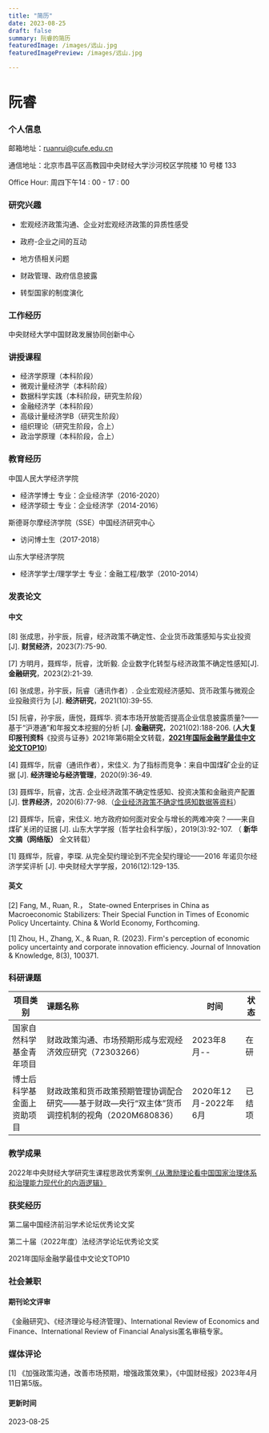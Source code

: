 ```yaml
---
title: "简历"
date: 2023-08-25
draft: false
summary: 阮睿的简历
featuredImage: /images/远山.jpg
featuredImagePreview: /images/远山.jpg

---
```


# 阮睿

### 个人信息

邮箱地址：[ruanrui@cufe.edu.cn](mailto:ruanrui@cufe.edu.cn)

通信地址：北京市昌平区高教园中央财经大学沙河校区学院楼 10 号楼 133

Office Hour: 周四下午14 : 00 - 17 : 00

### 研究兴趣

- 宏观经济政策沟通、企业对宏观经济政策的异质性感受

- 政府-企业之间的互动

- 地方债相关问题

- 财政管理、政府信息披露

- 转型国家的制度演化

### 工作经历

中央财经大学中国财政发展协同创新中心

### 讲授课程

- 经济学原理（本科阶段）
- 微观计量经济学（本科阶段）
- 数据科学实践（本科阶段，研究生阶段）
- 金融经济学（本科阶段）
- 高级计量经济学B（研究生阶段）
- 组织理论（研究生阶段，合上）
- 政治学原理（本科阶段，合上）

### 教育经历

中国人民大学经济学院

- 经济学博士 专业：企业经济学（2016-2020）
- 经济学硕士 专业：企业经济学（2014-2016）

斯德哥尔摩经济学院（SSE）中国经济研究中心

- 访问博士生（2017-2018）

山东大学经济学院

- 经济学学士/理学学士 专业：金融工程/数学（2010-2014）

### 发表论文

#### 中文

[8] 张成思，孙宇辰，阮睿，经济政策不确定性、企业货币政策感知与实业投资[J]. **财贸经济**，2023(7):75-90.

[7] 方明月，聂辉华，阮睿，沈昕毅. 企业数字化转型与经济政策不确定性感知[J]. **金融研究**，2023(2):21-39.

[6] 张成思，孙宇辰，阮睿（通讯作者）. 企业宏观经济感知、货币政策与微观企业投融资行为 [J]. **经济研究**，2021(10):39-55.

[5] 阮睿，孙宇辰，唐悦，聂辉华. 资本市场开放能否提高企业信息披露质量?——基于“沪港通”和年报文本挖掘的分析
[J]. **金融研究**，2021(02):188-206. (**人大复印报刊资料**《投资与证券》2021年第6期全文转载，[**2021年国际金融学最佳中文论文TOP10**](https://mp.weixin.qq.com/s/Cn8xOjCRrmiFU0ekIlIi8w))

[4] 聂辉华，阮睿（通讯作者），宋佳义. 为了指标而竞争：来自中国煤矿企业的证据 [J]. **经济理论与经济管理**，2020(9):36-49.

[3] 聂辉华，阮睿，沈吉. 企业经济政策不确定性感知、投资决策和金融资产配置 [J]. **世界经济**，2020(6):77-98.（[企业经济政策不确定性感知数据等资料](http://www.niehuihua.com/a/zuopin/521.html)）

[2] 聂辉华，阮睿，宋佳义. 地方政府如何面对安全与增长的两难冲突？——来自煤矿关闭的证据 [J]. 山东大学学报（哲学社会科学版），2019(3):92-107. （ **新华文摘（网络版）** 全文转载）

[1] 聂辉华，阮睿，李琛. 从完全契约理论到不完全契约理论——2016 年诺贝尔经济学奖评析 [J]. 中央财经大学学报，2016(12):129-135.

#### 英文

[2] Fang, M., Ruan, R.， State-owned Enterprises in China as Macroeconomic Stabilizers: Their Special Function in Times of Economic Policy Uncertainty. China & World Economy, Forthcoming.

[1] Zhou, H., Zhang, X., & Ruan, R. (2023). Firm's perception of economic policy uncertainty and corporate innovation efficiency. Journal of Innovation & Knowledge, 8(3), 100371.

### 科研课题

| 项目类别          | 课题名称                                                    | 时间               | 状态  |
| ------------- |:------------------------------------------------------- | ---------------- | --- |
| 国家自然科学基金青年项目  | 财政政策沟通、市场预期形成与宏观经济效应研究（72303266）                        | 2023年8月--        | 在研  |
| 博士后科学基金面上资助项目 | 财政政策和货币政策预期管理协调配合研究——基于财政—央行“双主体”货币调控机制的视角（2020M680836） | 2020年12月-2022年6月 | 已结项 |

### 教学成果

2022年中央财经大学研究生课程思政优秀案例[《从激励理论看中国国家治理体系和治理能力现代化的内涵逻辑》](http://gs.cufe.edu.cn/info/1082/9367.htm)

### 获奖经历

第二届中国经济前沿学术论坛优秀论文奖

第二十届（2022年度）法经济学论坛优秀论文奖

2021年国际金融学最佳中文论文TOP10

### 社会兼职

#### 期刊论文评审

《金融研究》、《经济理论与经济管理》、International Review of Economics and Finance、International Review of Financial Analysis匿名审稿专家。

### 媒体评论

[1] 《加强政策沟通，改善市场预期，增强政策效果》，《中国财经报》2023年4月11日第5版。

#### 更新时间

2023-08-25
